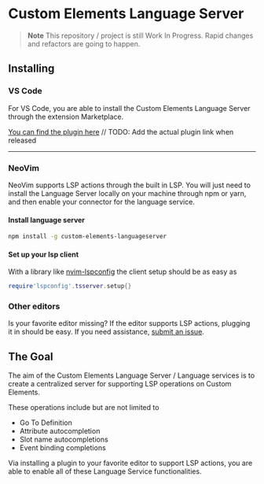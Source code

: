 # Custom Elements Language Server

> **Note**
> This repository / project is still Work In Progress. Rapid changes and refactors are going to happen.

## Installing

### VS Code

For VS Code, you are able to install the Custom Elements Language Server through the extension Marketplace.

[You can find the plugin here](https://google.com) // TODO: Add the actual plugin link when released

---

### NeoVim

NeoVim supports LSP actions through the built in LSP. You will just need to install the Language Server locally on your machine through npm or yarn, and then enable your connector for the language service.

#### Install language server

```bash
npm install -g custom-elements-languageserver
```

#### Set up your lsp client

With a library like [nvim-lspconfig](https://github.com/neovim/nvim-lspconfig) the client setup should be as easy as

```lua
require'lspconfig'.tsserver.setup{}
```

### Other editors

Is your favorite editor missing? If the editor supports LSP actions, plugging it in should be easy. If you need assistance, [submit an issue](https://github.com/Matsuuu/custom-elements-language-server/issues/new/choose).

## The Goal

The aim of the Custom Elements Language Server / Language services is to create a centralized server for supporting LSP operations on Custom Elements.

These operations include but are not limited to

-   Go To Definition
-   Attribute autocompletion
-   Slot name autocompletions
-   Event binding completions


Via installing a plugin to your favorite editor to support LSP actions, you are able to enable all of these Language Service functionalities.

